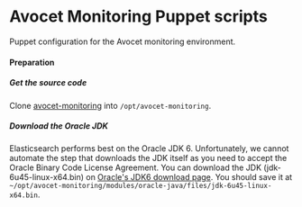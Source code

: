 # Avocet Monitoring Puppet scripts

Puppet configuration for the Avocet monitoring environment.

#### Preparation

##### Get the source code

Clone [avocet-monitoring](https://github.com/CUL-DigitalServices/avocet-monitoring) into `/opt/avocet-monitoring`.

##### Download the Oracle JDK

Elasticsearch performs best on the Oracle JDK 6. Unfortunately, we cannot automate the step that downloads the JDK itself
as you need to accept the Oracle Binary Code License Agreement.
You can download the JDK (jdk-6u45-linux-x64.bin) on [Oracle's JDK6 download page](http://www.oracle.com/technetwork/java/javasebusiness/downloads/java-archive-downloads-javase6-419409.html#jdk-6u45-oth-JPR).
You should save it at `~/opt/avocet-monitoring/modules/oracle-java/files/jdk-6u45-linux-x64.bin`.
